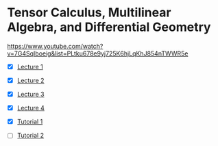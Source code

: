 # Tensor Calculus, Multilinear Algebra, and Differential Geometry

https://www.youtube.com/watch?v=7G4SqIboeig&list=PLtku678e9yj725K6hjLqKhJ854nTWWR5e

- [X] [Lecture 1](https://www.youtube.com/watch?v=7G4SqIboeig&list=PLtku678e9yj725K6hjLqKhJ854nTWWR5e)
- [X] [Lecture 2](https://www.youtube.com/watch?v=93f-ayezCqE&index=1&list=PLtku678e9yj725K6hjLqKhJ854nTWWR5e)
- [X] [Lecture 3](https://www.youtube.com/watch?v=mbv3T15nWq0&index=2&list=PLtku678e9yj725K6hjLqKhJ854nTWWR5e)
- [X] [Lecture 4](https://www.youtube.com/watch?v=HSyTEwS4g80&t=1s)

- [X] [Tutorial 1](https://www.youtube.com/watch?v=_XkhZQ-hNLs&t=2s)
- [ ] [Tutorial 2](https://www.youtube.com/watch?v=ghfEQ3u_B6g&t=1020s)